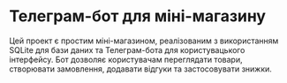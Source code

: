 # Телеграм-бот для міні-магазину

Цей проект є простим міні-магазином, реалізованим з використанням SQLite для бази даних та Телеграм-бота для користувацького інтерфейсу. Бот дозволяє користувачам переглядати товари, створювати замовлення, додавати відгуки та застосовувати знижки.
